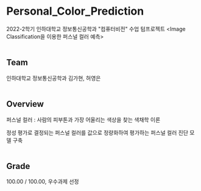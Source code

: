 # Personal_Color_Prediction
2022-2학기 인하대학교 정보통신공학과 "컴퓨터비전" 수업 텀프로젝트 <Image Classification을 이용한 퍼스널 컬러 예측>
<br/><br/>
## Team
인하대학교 정보통신공학과 김가현, 허영은
<br/><br/>
## Overview
퍼스널 컬러 : 사람의 피부톤과 가장 어울리는 색상을 찾는 색채학 이론

정성 평가로 결정되는 퍼스널 컬러를 값으로 정량화하여 평가하는 퍼스널 컬러 진단 모델 구축
<br/><br/>
## Grade
100.00 / 100.00, 우수과제 선정
